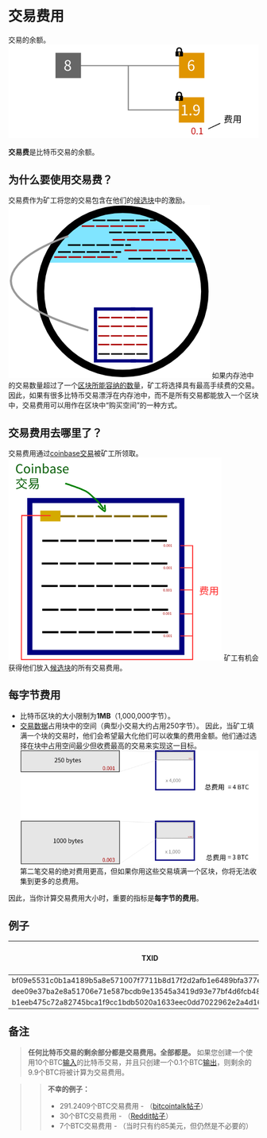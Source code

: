 # 交易费用
交易的余额。
![Fess-1.png](img/Fees-1-svg.png)

**交易费**是比特币交易的余额。

## 为什么要使用交易费？
交易费作为矿工将您的交易包含在他们的[候选块](../../Node/Candidate%20Block/Candidate%20Block.md)中的激励。
![Fess-2.png](img/Fees-2-svg.png)
如果内存池中的交易数量超过了一个[区块所能容纳的数量](../../Node/Memory%20Pool/Memory%20Pool.md)，矿工将选择具有最高手续费的交易。
因此，如果有很多比特币交易漂浮在内存池中，而不是所有交易都能放入一个区块中，交易费用可以用作在区块中“购买空间”的一种方式。

## 交易费用去哪里了？
交易费用通过[coinbase交易](../Coinbase%20Transaction/Coinbase%20Transaction.md)被矿工所领取。
![Fess-3.png](img/Fees-3-svg.png)
矿工有机会获得他们放入[候选块](../../Node/Candidate%20Block/Candidate%20Block.md)的所有交易费用。

## 每字节费用

* 比特币区块的大小限制为**1MB**（1,000,000字节）。
* [交易数据](../Transaction%20Data/Transaction%20Data.md)占用块中的空间（典型小交易大约占用250字节）。
因此，当矿工填满一个块的交易时，他们会希望最大化他们可以收集的费用金额。他们通过选择在块中占用空间最少但收费最高的交易来实现这一目标。
![Fess-4.png](img/Fees-4-svg.png)
第二笔交易的绝对费用更高，但如果你用这些交易填满一个区块，你将无法收集到更多的总费用。

因此，当你计算交易费用大小时，重要的指标是**每字节的费用**。

## 例子
|TXID|费用（BTC）|大小（字节）|费用/字节|
|---|---|---|---|
|bf09e5531c0b1a4189b5a8e571007f7711b8d17f2d2afb1e6489bfa377e18542|0.00067868|226|0.00000300|
|dee09e37ba2e8a51706e71e587bcdb9e13545a3419d93e77bf4d6fcb48a19745|0.00229300|2,290|0.00000100|
|b1eeb475c72a82745bca1f9cc1bdb5020a1633eec0dd7022962e2a4d162e7e05|0.00011300|225|0.00000050|

## 备注
>**任何比特币交易的剩余部分都是交易费用。全部都是。**
如果您创建一个使用10个BTC[输入](../Transaction/Transaction%20Data/Input/input.md)的比特币交易，并且只创建一个0.1个BTC[输出](../Transaction%20Data/output/output.md)，则剩余的9.9个BTC将被计算为交易费用。

>>**不幸的例子：**
>>* 291.2409个BTC交易费用 - （[bitcointalk帖子](https://bitcointalk.org/index.php?topic=1451924.0)）
>>* 30个BTC交易费用 - （[Reddit帖子](https://www.reddit.com/r/Bitcoin/comments/1eh57i/messed_up_transaction_feeplease_help/)）
>>* 7个BTC交易费用 - （当时只有约85美元，但仍然是不必要的）